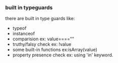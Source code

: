 ### built in typeguards

there are built in type guards like:
* typeof
* instanceof
* comparision ex: value====""
* truthy/falsy check ex: !value
* some built-in functions ex:isArray(value)
* property presence check ex: using 'in' keyword.